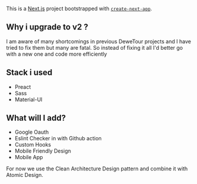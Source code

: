 This is a [Next.js](https://nextjs.org/) project bootstrapped with [`create-next-app`](https://github.com/vercel/next.js/tree/canary/packages/create-next-app).

## Why i upgrade to v2 ?

I am aware of many shortcomings in previous DeweTour projects and I have tried to fix them but many are fatal. So instead of fixing it all I'd better go with a new one and code more efficiently

## Stack i used

- Preact
- Sass
- Material-UI

## What will I add?

- Google Oauth
- Eslint Checker in with Github action
- Custom Hooks
- Mobile Friendly Design
- Mobile App

For now we use the Clean Architecture Design pattern and combine it with Atomic Design.

